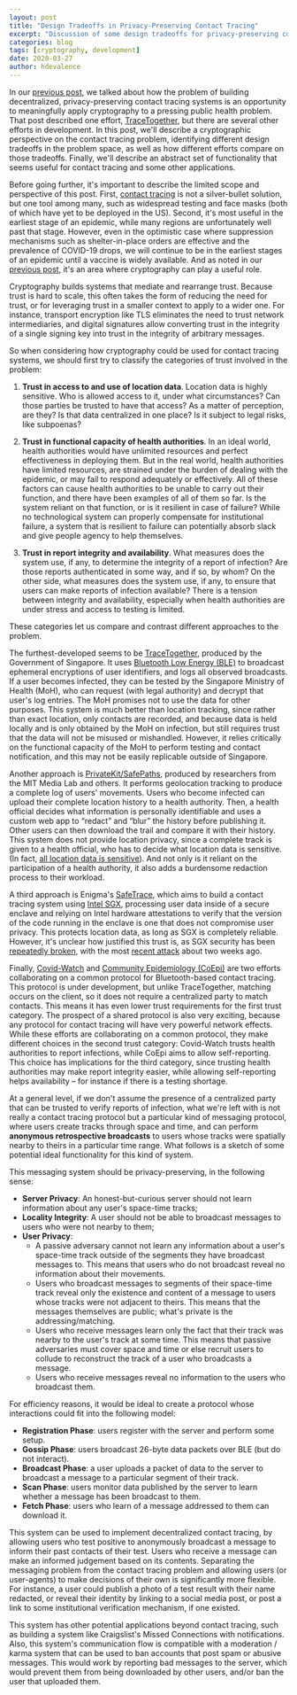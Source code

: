 ```yaml
---
layout: post
title: "Design Tradeoffs in Privacy-Preserving Contact Tracing"
excerpt: "Discussion of some design tradeoffs for privacy-preserving contact tracing protocols."
categories: blog
tags: [cryptography, development]
date: 2020-03-27
author: hdevalence
---
```


In our [previous post][post], we talked about how the problem of building
decentralized, privacy-preserving contact tracing systems is an opportunity to
meaningfully apply cryptography to a pressing public health problem.  That post
described one effort, [TraceTogether], but there are several other efforts in
development.  In this post, we'll describe a cryptographic perspective on the
contact tracing problem, identifying different design tradeoffs in the problem
space, as well as how different efforts compare on those tradeoffs.  Finally,
we'll describe an abstract set of functionality that seems useful for contact
tracing and some other applications.

Before going further, it's important to describe the limited scope and
perspective of this post.  First, [contact tracing][tracing-wiki] is not a
silver-bullet solution, but one tool among many, such as widespread testing and
face masks (both of which have yet to be deployed in the US).  Second, it's
most useful in the earliest stage of an epidemic, while many regions are
unfortunately well past that stage.  However, even in the optimistic case where
suppression mechanisms such as shelter-in-place orders are effective and the
prevalence of COVID-19 drops, we will continue to be in the earliest stages of
an epidemic until a vaccine is widely available.  And as noted in our [previous
post][post], it's an area where cryptography can play a useful role.

Cryptography builds systems that mediate and rearrange trust.  Because trust is
hard to scale, this often takes the form of reducing the need for trust, or for
leveraging trust in a smaller context to apply to a wider one.  For instance,
transport encryption like TLS eliminates the need to trust network
intermediaries, and digital signatures allow converting trust in the integrity
of a single signing key into trust in the integrity of arbitrary messages.

So when considering how cryptography could be used for contact tracing systems,
we should first try to classify the categories of trust involved in the problem:

1.  **Trust in access to and use of location data**.  Location data is highly
    sensitive.  Who is allowed access to it, under what circumstances?  Can
those parties be trusted to have that access?  As a matter of perception, are
they?  Is that data centralized in one place?  Is it subject to legal risks,
like subpoenas?

2.  **Trust in functional capacity of health authorities**.  In an ideal world,
    health authorities would have unlimited resources and perfect effectiveness
in deploying them.  But in the real world, health authorities have limited
resources, are strained under the burden of dealing with the epidemic, or may
fail to respond adequately or effectively.  All of these factors can cause
health authorities to be unable to carry out their function, and there have
been examples of all of them so far.  Is the system reliant on that function,
or is it resilient in case of failure?  While no technological system can
properly compensate for institutional failure, a system that is resilient to
failure can potentially absorb slack and give people agency to help themselves.  

3.  **Trust in report integrity and availability**.  What measures does the
    system use, if any, to determine the integrity of a report of infection?
Are those reports authenticated in some way, and if so, by whom?  On the other
side, what measures does the system use, if any, to ensure that users can make
reports of infection available?  There is a tension between integrity and
availability, especially when health authorities are under stress and access to
testing is limited.

These categories let us compare and contrast different approaches to the
problem.  

The furthest-developed seems to be [TraceTogether], produced by the Government
of Singapore.  It uses [Bluetooth Low Energy (BLE)][ble] to broadcast ephemeral
encryptions of user identifiers, and logs all observed broadcasts.  If a user
becomes infected, they can be tested by the Singapore Ministry of Health (MoH),
who can request (with legal authority) and decrypt that user's log entries.
The MoH promises not to use the data for other purposes.  This system is much
better than location tracking, since rather than exact location, only
contacts are recorded, and because data is held locally and is only obtained
by the MoH on infection, but still requires trust that the data will not be
misused or mishandled.  However, it relies critically on the functional
capacity of the MoH to perform testing and contact notification, and this may
not be easily replicable outside of Singapore.

Another approach is [PrivateKit/SafePaths][pk_sp], produced by researchers from
the MIT Media Lab and others.  It performs geolocation tracking to produce a
complete log of users' movements.  Users who become infected can upload their
complete location history to a health authority.  Then, a health official
decides what information is personally identifiable and uses a custom web app
to “redact” and “blur” the history before publishing it.  Other users can then
download the trail and compare it with their history.  This system does not
provide location privacy, since a complete track is given to a health official,
who has to decide what location data is sensitive.  (In fact, [all location
data is sensitive][sensitive]).  And not only is it reliant on the
participation of a health authority, it also adds a burdensome redaction
process to their workload.

A third approach is Enigma's [SafeTrace], which aims to build a contact tracing
system using [Intel SGX][sgx], processing user data inside of a secure enclave
and relying on Intel hardware attestations to verify that the version of the
code running in the enclave is one that does not compromise user privacy.  This
protects location data, as long as SGX is completely reliable.  However, it's
unclear how justified this trust is, as SGX security has been [repeatedly
broken][sgx], with the most [recent attack][0551] about two weeks ago.

Finally, [Covid-Watch] and [Community Epidemiology (CoEpi)][CoEpi] are two
efforts collaborating on a common protocol for Bluetooth-based contact tracing.
This protocol is under development, but unlike TraceTogether, matching occurs
on the client, so it does not require a centralized party to match contacts.
This means it has even lower trust requirements for the first trust category.
The prospect of a shared protocol is also very exciting, because any protocol
for contact tracing will have very powerful network effects.  While these
efforts are collaborating on a common protocol, they make different choices in
the second trust category: Covid-Watch trusts health authorities to report
infections, while CoEpi aims to allow self-reporting.  This choice has
implications for the third category, since trusting health authorities may make
report integrity easier, while allowing self-reporting helps availability – for
instance if there is a testing shortage.

At a general level, if we don't assume the presence of a centralized party that
can be trusted to verify reports of infection, what we're left with is not
really a contact tracing protocol but a particular kind of messaging
protocol, where users create tracks through space and time, and can perform
**anonymous retrospective broadcasts** to users whose tracks were spatially
nearby to theirs in a particular time range.  What follows is a sketch of 
some potential ideal functionality for this kind of system.

This messaging system should be privacy-preserving, in the following sense:

- **Server Privacy**: An honest-but-curious server should not learn information about any user's space-time tracks;
- **Locality Integrity**: A user should not be able to broadcast messages to users who were not nearby to them;
- **User Privacy**: 
  - A passive adversary cannot not learn any information about a user's space-time track outside of the segments they have broadcast messages to. This means that users who do not broadcast reveal no information about their movements.
  - Users who broadcast messages to segments of their space-time track reveal only the existence and content of a message to users whose tracks were not adjacent to theirs.  This means that the messages themselves are public; what's private is the addressing/matching.
  - Users who receive messages learn only the fact that their track was nearby to the user's track at some time. This means that passive adversaries must cover space and time or else recruit users to collude to reconstruct the track of a user who broadcasts a message.
  - Users who receive messages reveal no information to the users who broadcast them.

For efficiency reasons, it would be ideal to create a protocol whose
interactions could fit into the following model:

- **Registration Phase**: users register with the server and perform some setup.
- **Gossip Phase**: users broadcast 26-byte data packets over BLE (but do not interact).
- **Broadcast Phase**: a user uploads a packet of data to the server to broadcast a message to a particular segment of their track.
- **Scan Phase**: users monitor data published by the server to learn whether a message has been broadcast to them.
- **Fetch Phase**: users who learn of a message addressed to them can download it.

This system can be used to implement decentralized contact tracing, by allowing
users who test positive to anonymously broadcast a message to inform their past
contacts of their test.  Users who receive a message can make an informed
judgement based on its contents.  Separating the messaging problem from the
contact tracing problem and allowing users (or user-agents) to make decisions
of their own is significantly more flexible.  For instance, a user could
publish a photo of a test result with their name redacted, or reveal their
identity by linking to a social media post, or post a link to some
institutional verification mechanism, if one existed.

This system has other potential applications beyond contact tracing, such as
building a system like Craigslist's Missed Connections with notifications.
Also, this system's communication flow is compatible with a moderation / karma
system that can be used to ban accounts that post spam or abusive messages.
This would work by reporting bad messages to the server, which would prevent
them from being downloaded by other users, and/or ban the user that uploaded
them.

[post]: https://www.zfnd.org/blog/decentralized-contact-tracing/
[TraceTogether]: https://www.tracetogether.gov.sg/
[tracing-wiki]: https://en.wikipedia.org/wiki/Contact_tracing
[ble]: https://en.wikipedia.org/wiki/Bluetooth_Low_Energy
[pk_sp]: http://safepaths.mit.edu/
[sgx]: https://en.wikipedia.org/wiki/Software_Guard_Extensions#Attacks
[sensitive]: https://techcrunch.com/2019/07/24/researchers-spotlight-the-lie-of-anonymous-data/
[SafeTrace]: https://blog.enigma.co/safetrace-privacy-preserving-contact-tracing-for-covid-19-c5ae8e1afa93
[0551]: https://nvd.nist.gov/vuln/detail/CVE-2020-0551
[Covid-Watch]: https://www.covid-watch.org/
[CoEpi]: https://www.coepi.org/
